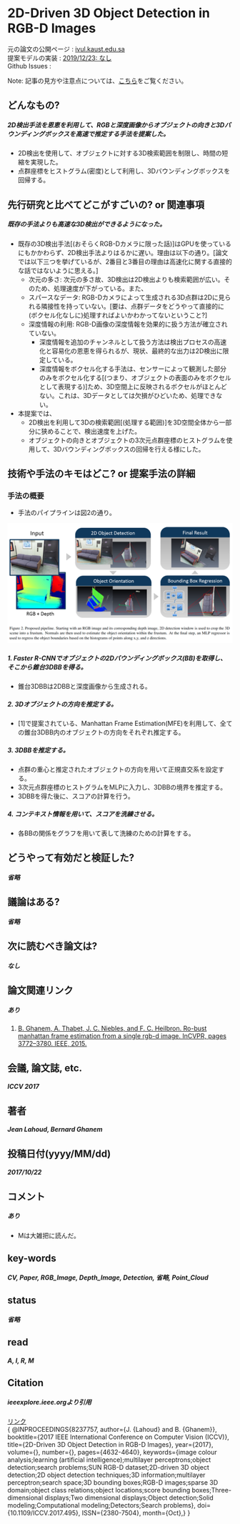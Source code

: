 # 2D-Driven 3D Object Detection in RGB-D Images

元の論文の公開ページ : [ivul.kaust.edu.sa](https://ivul.kaust.edu.sa/Documents/Publications/2017/2D-Driven%203D%20Object%20Detection%20in%20RGB-D%20Images.pdf)  
提案モデルの実装 : [2019/12/23: なし]()  
Github Issues : []()  

Note: 記事の見方や注意点については、[こちら](/)をご覧ください。

## どんなもの?
##### 2D検出手法を恩恵を利用して、RGBと深度画像からオブジェクトの向きと3Dバウンディングボックスを高速で推定する手法を提案した。
- 2D検出を使用して、オブジェクトに対する3D検索範囲を制限し、時間の短縮を実現した。
- 点群座標をヒストグラム(密度)として利用し、3Dバウンディングボックスを回帰する。

## 先行研究と比べてどこがすごいの? or 関連事項
##### 既存の手法よりも高速な3D検出ができるようになった。
- 既存の3D検出手法[(おそらくRGB-Dカメラに限った話)]はGPUを使っているにもかかわらず、2D検出手法よりはるかに遅い。理由は以下の通り。[論文では以下三つを挙げているが、2番目と3番目の理由は高速化に関する直接的な話ではないように思える。]
  - 次元の多さ: 次元の多さ故、3D検出は2D検出よりも検索範囲が広い。そのため、処理速度が下がっている。また、
  - スパースなデータ: RGB-Dカメラによって生成される3D点群は2Dに見られる隣接性を持っていない。[要は、点群データをどうやって直接的に(ボクセル化なしに)処理すればよいかわかってないということ?]
  - 深度情報の利用: RGB-D画像の深度情報を効果的に扱う方法が確立されていない。
    - 深度情報を追加のチャンネルとして扱う方法は検出プロセスの高速化と容易化の恩恵を得られるが、現状、最終的な出力は2D検出に限定している。
    - 深度情報をボクセル化する手法は、センサーによって観測した部分のみをボクセル化する[(つまり、オブジェクトの表面のみをボクセルとして表現する)]ため、3D空間上に反映されるボクセルがほとんどない。これは、3Dデータとしては欠損がひどいため、処理できない。
- 本提案では、
  - 2D検出を利用して3Dの検索範囲[(処理する範囲)]を3D空間全体から一部分に狭めることで、検出速度を上げた。
  - オブジェクトの向きとオブジェクトの3次元点群座標のヒストグラムを使用して、3Dバウンディングボックスの回帰を行える様にした。

## 技術や手法のキモはどこ? or 提案手法の詳細
### 手法の概要
- 手法のパイプラインは図2の通り。

![fig2](img/23ODiRI/fig2.png)

##### 1. Faster R-CNNでオブジェクトの2Dバウンディングボックス(BB)を取得し、そこから錐台3DBBを得る。
- 錐台3DBBは2DBBと深度画像から生成される。

##### 2. 3Dオブジェクトの方向を推定する。
- [1]で提案されている、Manhattan Frame Estimation(MFE)を利用して、全ての錐台3DBB内のオブジェクトの方向をそれぞれ推定する。

##### 3. 3DBBを推定する。
- 点群の重心と推定されたオブジェクトの方向を用いて正規直交系を設定する。
- 3次元点群座標のヒストグラムをMLPに入力し、3DBBの境界を推定する。
- 3DBBを得た後に、スコアの計算を行う。

##### 4. コンテキスト情報を用いて、スコアを洗練させる。
- 各BBの関係をグラフを用いて表して洗練のための計算をする。

## どうやって有効だと検証した?
##### 省略

## 議論はある?
##### 省略

## 次に読むべき論文は?
##### なし

## 論文関連リンク
##### あり
1. [B. Ghanem, A. Thabet, J. C. Niebles, and F. C. Heilbron. Ro-bust manhattan frame estimation from a single rgb-d image. InCVPR, pages 3772–3780. IEEE, 2015.](https://www.cv-foundation.org/openaccess/content_cvpr_2015/papers/Ghanem_Robust_Manhattan_Frame_2015_CVPR_paper.pdf)

## 会議, 論文誌, etc.
##### ICCV 2017

## 著者
##### Jean Lahoud, Bernard Ghanem

## 投稿日付(yyyy/MM/dd)
##### 2017/10/22

## コメント
##### あり
- Mは大雑把に読んだ。

## key-words
##### CV, Paper, RGB_Image, Depth_Image, Detection, 省略, Point_Cloud

## status
##### 省略

## read
##### A, I, R, M

## Citation
##### ieeexplore.ieee.orgより引用
[リンク](https://ieeexplore.ieee.org/document/8237757)  
{
    @INPROCEEDINGS{8237757,
    author={J. {Lahoud} and B. {Ghanem}},
    booktitle={2017 IEEE International Conference on Computer Vision (ICCV)},
    title={2D-Driven 3D Object Detection in RGB-D Images},
    year={2017},
    volume={},
    number={},
    pages={4632-4640},
    keywords={image colour analysis;learning (artificial intelligence);multilayer perceptrons;object detection;search problems;SUN RGB-D dataset;2D-driven 3D object detection;2D object detection techniques;3D information;multilayer perceptron;search space;3D bounding boxes;RGB-D images;sparse 3D domain;object class relations;object locations;score bounding boxes;Three-dimensional displays;Two dimensional displays;Object detection;Solid modeling;Computational modeling;Detectors;Search problems},
    doi={10.1109/ICCV.2017.495},
    ISSN={2380-7504},
    month={Oct},}
}